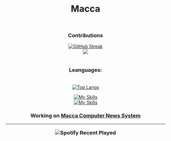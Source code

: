 <div id="header" align="center">

# Macca <br><br>

### Contributions<br>
[![GitHub Streak](http://github-readme-streak-stats.herokuapp.com?user=mcc-macca&theme=tokyonight_duo&hide_border=true&border_radius=15)](https://git.io/streak-stats)<br>
<img src="https://profile-counter.glitch.me/mcc-macca/count.svg?">
  #
  
### Leanguages:<br><br>
  
[![Top Langs](https://github-readme-stats.vercel.app/api/top-langs/?username=mcc-macca&layout=compact&theme=transparent&hide_border=true&border_radius=15)](https://github.com/anuraghazra/github-readme-stats)

[![My Skills](https://skillicons.dev/icons?i=php,javascript,java,fortran,bash,c,cs,cpp,dotnet,jquery)](https://skillicons.dev)<br>
[![My Skills](https://skillicons.dev/icons?i=linux,matlab,mysql,nodejs,r,rust,ruby,scala)](https://skillicons.dev)<br>
  
  <h3>Working on <a class="link" href="https://maccacomputer.altervista.org/product/mcns">Macca Computer News System</a><br><hr>
  
 ![Spotify Recent Played](https://spotify-recently-played-readme.vercel.app/api?user=hkoa8gviiizh2h8bbyjukgx13)
</div>
